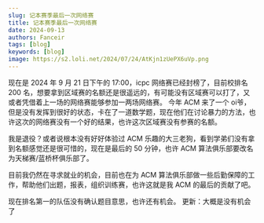 ```yaml
---
slug: 记本赛季最后一次网络赛
title: 记本赛季最后一次网络赛
date: 2024-09-13
authors: Fanceir
tags: [blog]
keywords: [blog]
image: https://s2.loli.net/2024/07/24/AtKjn1zUePX6uVp.png
---
```


现在是 2024 年 9 月 21 日下午的 17:00，icpc 网络赛已经封榜了，目前校排名 200 名，想要拿到区域赛的名额还是很遥远的，有可能没有区域赛可以打了，又或者凭借着上一场的网络赛能够参加一两场网络赛。
今年 ACM 来了一个 oi爷，但是没有发挥到很好的状态，卡在了一道数学题，现在他们在讨论暴力的方法，也许这次的网络赛没有一个好的结果，也许这次区域赛没有参赛的名额。

我是退役？或者说根本没有好好体验过 ACM 乐趣的大三老狗，看到学弟们没有拿到名额感觉还是很可惜的，现在是最后的 50 分钟，也许 ACM 算法俱乐部要改名为天梯赛/蓝桥杯俱乐部了。

目前我仍然在寻求就业的机会，目前也在为 ACM 算法俱乐部做一些后勤保障的工作，帮助他们出题，报表，组织训练赛，也许这就是我 ACM 的最后的贡献了吧。

现在排名第一的队伍没有确认题目意思，也许还有机会。
更新：大概是没有机会了
